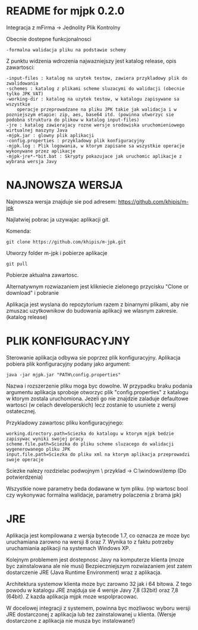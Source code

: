 README for mjpk 0.2.0
==========================
Integracja z mFirma -> Jednolity Plik Kontrolny

Obecnie dostepne funkcjonalnosci
    
    -formalna walidacja pliku na podstawie schemy

Z punktu widzenia wdrozenia najwazniejszy jest katalog release, opis zawartosci:

    -input-files : katalog na uzytek testow, zawiera przykladowy plik do zwalidowania
    -schemes : katalog z plikami scheme sluzacymi do walidacji (obecnie tylko JPK_VAT)
    -working-dir : katalog na uzytek testow, w katalogu zapisywane sa wszystkie 
        operacje przeprowadzane na pliku JPK takie jak walidacja i w pozniejszym etapie: zip, aes, base64 itd. (powinna utworzyc sie podobna struktura do plikow w katalog input-files)
    -jre : katalog zawierajacy rozne wersje srodowiska uruchomieniowego wirtualnej maszyny Java
    -mjpk.jar : glowny plik aplikacji 
    -config.properties : przykladowy plik konfiguracyjny
    -mjpk.log : Plik logowania, w ktorym zapisane sa wszystkie operacje wykonywane przez aplikacje
    -mjpk-jre*-*bit.bat : Skrypty pokazujace jak uruchomic aplikacje z wybrana wersja Javy 
    

NAJNOWSZA WERSJA
==========================
Najnowsza wersja znajduje sie pod adresem: https://github.com/khipis/m-jpk

Najlatwiej pobrac ja uzywajac aplikacji git.

Komenda:

    git clone https://github.com/khipis/m-jpk.git
    
Utworzy folder m-jpk i pobierze aplikacje

    git pull
    
Pobierze aktualna zawartosc.

Alternatywnym rozwiazaniem jest klikniecie zielonego przycisku "Clone or download"
i pobranie 
    
Aplikacja jest wyslana do repozytorium razem z binarnymi plikami, aby nie zmuszac
uzytkownikow do budowania aplikacji we wlasnym zakresie. (katalog release)
 
PLIK KONFIGURACYJNY
==========================
Sterowanie aplikacja odbywa sie poprzez plik konfiguracyjny. Aplikacja pobiera plik konfiguracyjny podany jako argument:

    java -jar mjpk.jar "PATH\config.properties"
    
Nazwa i rozszerzenie pliku moga byc dowolne. W przypadku braku podania argumentu aplikacja sproboje otworzyc plik "config.properties"
z katalogu w ktorym zostala uruchomiona. Jezeli go nie znajdzie zaladuje defaultowe wartosci (w celach developerskich) lecz zostanie to usuniete z wersji ostatecznej.

Przykladowy zawartosc pliku konfiguracyjnego:
    
    working.directory.path=Sciezka do katalogu w ktorym mjpk bedzie zapisywac wyniki swojej pracy
    scheme.file.path=Sciezka do pliku scheme sluzacego do walidacji wygenerowanego pliku JPK
    input.file.path=Sciezka do pliku xml na ktorym aplikacja przeprowadzi swoje operacje
    
Sciezke nalezy rozdzielac podwojnym \\ przyklad -> C:\\windows\\temp (Do potwierdzenia)
    
Wszystkie nowe parametry beda dodawane w tym pliku. (np wartosc bool czy wykonywac formalna walidacje, parametry polaczenia z brama jpk)


JRE
==========================
Aplikacja jest kompilowana z wersja bytecode 1.7, co oznacza ze moze byc uruchamiana zarowno 
na wersji 8 oraz 7. Wynika to z faktu potrzeby uruchamiania aplikacji na systemach Windows XP.

Kolejnym problemem jest dostepnosc Javy na komputerze klienta (moze byc zainstalowana ale nie musi)
Bezpieczniejszym rozwiazaniem jest zatem dostarczenie JRE (Java Runtime Environment) wraz z aplikacja.

Architektura systemow klienta moze byc zarowno 32 jak i 64 bitowa. Z tego powodu w katalogu JRE
znajduja sie 4 wersje Javy 7,8 (32bit) oraz 7,8 (64bit). Z kazda aplikacja mjpk moze wspolpracowac.

W docelowej integracji z systemem, powinna byc mozliwosc wyboru wersji JRE dostarczonej
z aplikacja lub tez zainstalowanej u klienta.
(Wersje dostarczone z aplikacja nie musza byc instalowane!)





